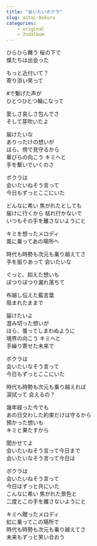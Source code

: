 ```yaml
---
title: "会いたいボクラ"
slug: aitai-bokura
categories:
    - original
    - 2ndalbum
---
```


ひらひら舞う 桜の下で  
僕たちは出会った  

もっと近付いて？  
寄り添い笑って  

#で繋げた声が  
ひとつひとつ輪になって  

愛しさ哀しさ包んでさ  
そして芽吹いたよ  

届けたいな  
ありったけの想いが  
ほら、傍で見守るから  
華びらの向こう キミへと  
手を繋いでいくのさ  

ボクラは  
会いたいねそう言って  
今日もずっとここにいた  

どんなに希い 焦がれたとしても  
届けに行くから 枯れ行かないで  
いつもその手を離さないようにと  

キミを想ったメロディ  
風に乗ってあの場所へ  

時代も時勢も次元も乗り越えてさ  
手を振りあって 会いたいな  

ぐっと、抑えた想いも  
ぽつりぽつり漏れ落ちて  

布越し伝えた藍言葉  
阻まれたままで  

届けたいよ  
澄み切った想いが  
ほら、曇ってしまわぬように  
境界の向こう キミへと  
手繰り寄せた未来で  

ボクラは  
会いたいなそう言って  
今日もずっとここにいた  

時代も時勢も次元も乗り越えれば  
涙拭って 会えるの？  

幾年経った今でも  
あの日交わした約束だけは守るから  
預かった想いも  
キミと果たすから  

聞かせてよ  
会いたいねそう言って今日まで  
会いたいなそう言って今日は  

ボクラは  
会いたいねそう言って  
今日はずっと共にいた  
こんなに希い 焦がれた景色と  
二度とこの手を離さないようにと  

キミへ贈ったメロディ  
虹に乗ってこの場所で  
時代も時勢も次元も乗り越えてさ  
未来もずっと笑い合おう  